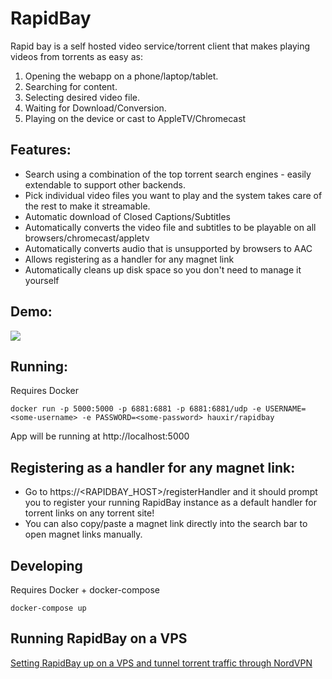 # RapidBay
Rapid bay is a self hosted video service/torrent client that makes playing videos from torrents as easy as:
1. Opening the webapp on a phone/laptop/tablet.
2. Searching for content.
3. Selecting desired video file.
4. Waiting for Download/Conversion.
5. Playing on the device or cast to AppleTV/Chromecast

## Features:
- Search using a combination of the top torrent search engines - easily extendable to support other backends.
- Pick individual video files you want to play and the system takes care of the rest to make it streamable.
- Automatic download of Closed Captions/Subtitles
- Automatically converts the video file and subtitles to be playable on all browsers/chromecast/appletv
- Automatically converts audio that is unsupported by browsers to AAC
- Allows registering as a handler for any magnet link
- Automatically cleans up disk space so you don't need to manage it yourself

## Demo:
![](https://user-images.githubusercontent.com/2439255/48429861-44b60b00-e76e-11e8-8bdb-042f125357ce.gif)

## Running:
Requires Docker
```
docker run -p 5000:5000 -p 6881:6881 -p 6881:6881/udp -e USERNAME=<some-username> -e PASSWORD=<some-password> hauxir/rapidbay
```
App will be running at http://localhost:5000

## Registering as a handler for any magnet link:
- Go to https://\<RAPIDBAY_HOST\>/registerHandler and it should prompt you to register your running RapidBay instance as a default handler for torrent links on any torrent site!
- You can also copy/paste a magnet link directly into the search bar to open magnet links manually.

## Developing
Requires Docker + docker-compose
```
docker-compose up
```

## Running RapidBay on a VPS

[Setting RapidBay up on a VPS and tunnel torrent traffic through NordVPN](https://github.com/hauxir/rapidbay/wiki/Setting-RapidBay-up-on-a-VPS-and-tunnel-torrent-traffic-through-NordVPN)

